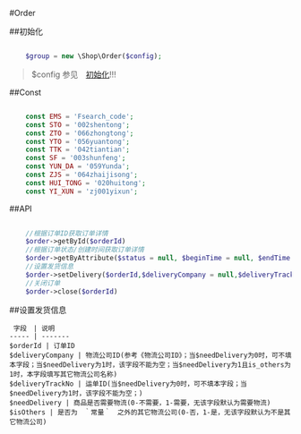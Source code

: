 #Order

##初始化

```php

    $group = new \Shop\Order($config);

```
> $config 参见　[初始化](init.md)!!!

##Const

```PHP

    const EMS = 'Fsearch_code';
    const STO = '002shentong';
    const ZTO = '066zhongtong';
    const YTO = '056yuantong';
    const TTK = '042tiantian';
    const SF = '003shunfeng';
    const YUN_DA = '059Yunda';
    const ZJS = '064zhaijisong';
    const HUI_TONG = '020huitong';
    const YI_XUN = 'zj001yixun';

```

##API

```php
    
    //根据订单ID获取订单详情
    $order->getById($orderId)
    //根据订单状态/创建时间获取订单详情
    $order->getByAttribute($status = null, $beginTime = null, $endTime = null)
    //设置发货信息
    $order->setDelivery($orderId,$deliveryCompany = null,$deliveryTrackNo = null,$needDelivery = 1,$isOthers = null)
    //关闭订单
    $order->close($orderId)

```

##设置发货信息

     字段　| 说明 
    ----- | -------
    $orderId | 订单ID
    $deliveryCompany | 物流公司ID(参考《物流公司ID》； 当$needDelivery为0时，可不填本字段；当$needDelivery为1时，该字段不能为空； 当$needDelivery为1且is_others为1时，本字段填写其它物流公司名称)
    $deliveryTrackNo | 运单ID(当$needDelivery为0时，可不填本字段；当$needDelivery为1时，该字段不能为空； )
    $needDelivery | 商品是否需要物流(0-不需要，1-需要，无该字段默认为需要物流)
    $isOthers | 是否为　｀常量｀　之外的其它物流公司(0-否，1-是，无该字段默认为不是其它物流公司)
